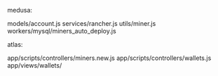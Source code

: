 medusa:

models/account.js
services/rancher.js
utils/miner.js
workers/mysql/miners_auto_deploy.js

atlas:

app/scripts/controllers/miners.new.js
app/scripts/controllers/wallets.js
app/views/wallets/
